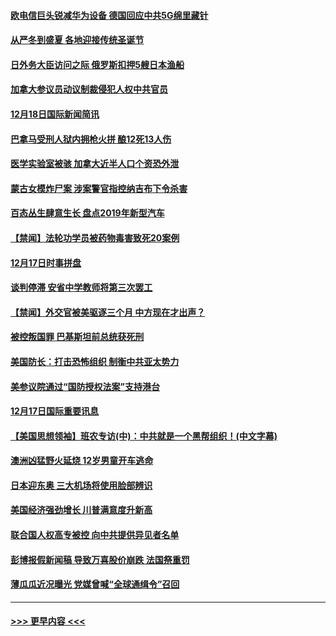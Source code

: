 #### [欧电信巨头锐减华为设备 德国回应中共5G绵里藏针](../pages/prog202/a102732247.md?t=12190444) 
#### [从严冬到盛夏 各地迎接传统圣诞节](../pages/prog202/a102732238.md?t=12190444) 
#### [日外务大臣访问之际 俄罗斯扣押5艘日本渔船](../pages/prog202/a102731969.md?t=12190444) 
#### [加拿大参议员动议制裁侵犯人权中共官员](../pages/prog202/a102731994.md?t=12190444) 
#### [12月18日国际新闻简讯](../pages/prog202/a102731984.md?t=12190444) 
#### [巴拿马受刑人狱内拥枪火拼 酿12死13人伤](../pages/prog202/a102731893.md?t=12190444) 
#### [医学实验室被骇 加拿大近半人口个资恐外泄](../pages/prog202/a102731863.md?t=12190444) 
#### [蒙古女模炸尸案 涉案警官指控纳吉布下令杀害](../pages/prog202/a102731788.md?t=12190444) 
#### [百态丛生肆意生长 盘点2019年新型汽车](../pages/prog202/a102731663.md?t=12190444) 
#### [【禁闻】法轮功学员被药物毒害致死20案例](../pages/prog202/a102731648.md?t=12190444) 
#### [12月17日时事拼盘](../pages/prog202/a102731589.md?t=12190444) 
#### [谈判停滞 安省中学教师将第三次罢工](../pages/prog202/a102731565.md?t=12190444) 
#### [【禁闻】外交官被美驱逐三个月 中方现在才出声？](../pages/prog202/a102731548.md?t=12190444) 
#### [被控叛国罪 巴基斯坦前总统获死刑](../pages/prog202/a102731435.md?t=12190444) 
#### [美国防长：打击恐怖组织 制衡中共亚太势力](../pages/prog202/a102731419.md?t=12190444) 
#### [美参议院通过“国防授权法案”支持港台](../pages/prog202/a102731407.md?t=12190444) 
#### [12月17日国际重要讯息](../pages/prog202/a102731240.md?t=12190444) 
#### [【美国思想领袖】班农专访(中)：中共就是一个黑帮组织！(中文字幕)](../pages/prog202/a102729959.md?t=12190444) 
#### [澳洲凶猛野火延烧 12岁男童开车逃命](../pages/prog202/a102731181.md?t=12190444) 
#### [日本迎东奥 三大机场将使用脸部辨识](../pages/prog202/a102731092.md?t=12190444) 
#### [美国经济强劲增长 川普满意度升新高](../pages/prog202/a102731052.md?t=12190444) 
#### [联合国人权高专被控 向中共提供异见者名单](../pages/prog202/a102731045.md?t=12190444) 
#### [彭博报假新闻稿 导致万喜股价崩跌 法国祭重罚](../pages/prog202/a102730937.md?t=12190444) 
#### [薄瓜瓜近况曝光 党媒曾喊“全球通缉令”召回](../pages/prog202/a102730850.md?t=12190444) 

----
#### [ >>> 更早内容 <<< ](../indexes/prog202-earlier.md)
